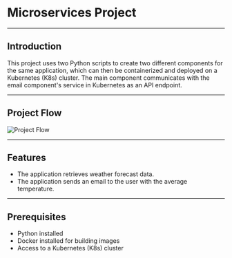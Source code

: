 # Microservices Project

---

## Introduction

This project uses two Python scripts to create two different components for the same application, which can then be containerized and deployed on a Kubernetes (K8s) cluster. The main component communicates with the email component's service in Kubernetes as an API endpoint.

---

## Project Flow

![Project Flow](./project.png)  

---

## Features

- The application retrieves weather forecast data.
- The application sends an email to the user with the average temperature.

---

## Prerequisites

- Python installed
- Docker installed for building images
- Access to a Kubernetes (K8s) cluster


